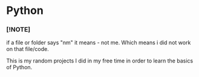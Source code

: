 # Python

### [!NOTE]
if a file or folder says "nm" it means - not me. Which means i did not work on that file/code.

This is my random projects I did in my free time in order to learn the basics of Python.
